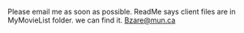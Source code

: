 Please email me as soon as possible. ReadMe says client files are in MyMovieList folder. we can find it.
Bzare@mun.ca
